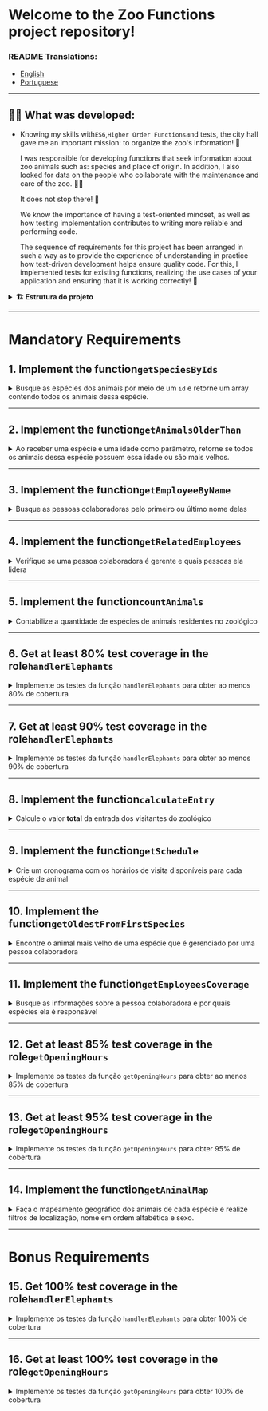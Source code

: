# Welcome to the Zoo Functions project repository!

### README Translations:

-   [English](/README.en.md)
-   [Portuguese](/README.md)

* * *

## 👨‍💻 What was developed:

-   Knowing my skills with`ES6`,`Higher Order Functions`and tests, the city hall gave me an important mission: to organize the zoo's information! 🐘

    I was responsible for developing functions that seek information about zoo animals such as: species and place of origin. In addition, I also looked for data on the people who collaborate with the maintenance and care of the zoo. 🧑‍🌾

    It does not stop there! 🤩

    We know the importance of having a test-oriented mindset, as well as how testing implementation contributes to writing more reliable and performing code.

    The sequence of requirements for this project has been arranged in such a way as to provide the experience of understanding in practice how test-driven development helps ensure quality code. For this, I implemented tests for existing functions, realizing the use cases of your application and ensuring that it is working correctly! 🚀

<details>
<summary><strong>🏗 Estrutura do projeto</strong></summary><br />

In the root folder of the project, we have the folders`src`,`test`,`evaluator`e`data`.

to paste`src`consists of files referring to each of the implemented functions, the folder`data`contains the file`zoo_data.js`, which stores the data used to return information about the zoo.

This project also has some requirements for the implementation of tests. The folder`test`, contains the files in which the unit tests corresponding to each function were implemented, the file name is the name of the target function plus the suffix`.test.js`.

**For example:**the file`src/getOpeningHours.js`will contain the implementation of the function`getOpeningHours`and the file`test/getOpeningHours.test.js`contains the tests I developed referring to it.

to paste`evaluator`has the automated tests that evaluate the project.

<details>
  <summary>
    O arquivo <code>zoo_data.js</code> contém um <strong>objeto</strong> no seguinte formato:
  </summary> <br />

```javascript
{
	species: [
    {
      id: lionId,
      name: 'lions',
      popularity: 4,
      location: 'NE',
      availability: ['Tuesday', 'Thursday', 'Saturday', 'Sunday'],
      residents: [
        {
          name: 'Zena',
          sex: 'female',
          age: 12,
        }
      ],
    }
  ],
  employees: [
    {
      id: 'c5b83cb3-a451-49e2-ac45-ff3f54fbe7e1',
      firstName: 'Nigel',
      lastName: 'Nelson',
      managers: [burlId, olaId],
      responsibleFor: [lionId, tigersId],
    }
  ],
  hours: {
    Tuesday: { open: 8, close: 6 },
    Wednesday: { open: 8, close: 6 },
    Thursday: { open: 10, close: 8 },
    Friday: { open: 10, close: 8 },
    Saturday: { open: 8, close: 10 },
    Sunday: { open: 8, close: 8 },
    Monday: { open: 0, close: 0 },
  },
  prices: {
    adult: 49.99,
    senior: 24.99,
    child: 20.99,
  },
}
```

<details>
  <summary>
  O array <code>species</code> guarda as informações de cada espécie do zoológico
  </summary> <br />

| Key            | Description                                                                                                                                                                                                                                             |
| -------------- | ------------------------------------------------------------------------------------------------------------------------------------------------------------------------------------------------------------------------------------------------------- |
| `id`           | is the species identifier                                                                                                                                                                                                                               |
| `name`         | is the species name, for example,`lions`                                                                                                                                                                                                                |
| `popularity`   | is the popularity of that species                                                                                                                                                                                                                       |
| `location`     | is the region where the animal species came from, it can have the following values:<br>-`NE`: North East;<br>-`NW`: northwest;<br>-`SE`: southeast;<br>-`SW`: southwest.                                                                                |
| `availability` | is the availability of visitation of animals of this species                                                                                                                                                                                            |
| `residents`    | are the information of the animals of that species that reside in the zoo, where:<br>-`name`: is the name of the animal, for example`'Zena'`;<br>-`sex`: is the sex of the animal, for example:`'female'`(female);<br>-`age`: is the age of the animal. |

</details>

<details>
  <summary>
  O array <code>employees</code> é onde ficam as informações de cada pessoa colaboradora
  </summary> <br />

| Key              | Description                                                |
| ---------------- | ---------------------------------------------------------- |
| `id`             | is the identifier of that person                           |
| `firstName`      | is that person's first name                                |
| `lastName`       | is that person's last name                                 |
| `managers`       | they are the`ids`of that person's leadership               |
| `responsibleFor` | they are the`ids`of the species that person is responsible |

</details>

<details>
  <summary>
  O objeto <code>hours</code> guarda as informações sobre o horários de funcionamento do zoológico
  </summary> <br />

| Key                                                                                      | Description                                                                                                         |
| ---------------------------------------------------------------------------------------- | ------------------------------------------------------------------------------------------------------------------- |
| `Tuesday`<br>`Wednesday`<br>`Thursday`<br>`Friday`<br>`Saturday`<br>`Sunday`<br>`Monday` | are the days of the week:<br>-`open`: is the time that the zoo opens;<br>-`close`: is the time that the zoo closes. |

</details>

<details>
  <summary>
    O objeto <code>prices</code> é responsável por guardar as informações sobre o valor da entrada do zoológico
  </summary> <br />

| Key      | Description               |
| -------- | ------------------------- |
| `adult`  | is the price for adults   |
| `senior` | is the price for seniors  |
| `child`  | is the price for children |

</details>

</details>

<br />
	
</details>

* * *

# Mandatory Requirements

## 1. Implement the function`getSpeciesByIds`

<details>
  <summary>
  Busque as espécies dos animais por meio de um <code>id</code> e retorne um array contendo todos os animais dessa espécie.
  </summary> <br />

-   Make the function`getSpeciesByIds`can receive multiple parameters;

-   Return an empty array if the function does not receive a`id`;

-   Return the following file information`data`:

    -   If the function receives only one`id`, return the species of the animal referring to this`id`;

    -   If the function receives multiple`ids`, return all species referring to these`ids`.

**What will be tested:**

-   If it receives no parameters, it is necessary to return an empty array;

-   When receiving as a parameter a single`id`, returns an array with the species referring to this`id`;

-   When receiving more than one`id`, returns an array with the species referring to the`ids`.

</details>

* * *

## 2. Implement the function`getAnimalsOlderThan`

<details>
  <summary>
  Ao receber uma espécie e uma idade como parâmetro, retorne se todos os animais dessa espécie possuem essa idade ou são mais velhos.
  </summary> <br />

-   Check that all animals of the species passed as a parameter have the minimum age:
    -   Animals must be this age or older.

-   Return a boolean value.

**What will be tested:**

-   By passing the name of a species and an age, it tests if all the animals of that species have the specified minimum age.

</details>

* * *

## 3. Implement the function`getEmployeeByName`

<details>
  <summary>
    Busque as pessoas colaboradoras pelo primeiro ou último nome delas
  </summary> <br />

-   Return an empty object if the function takes no parameters;

-   Return the information of the collaborating person if the parameter is the same as the name**or**equal to the last name in the following format:

```javascript
  {
    id: 'c5b83cb3-a451-49e2-ac45-ff3f54fbe7e1',
    firstName: 'Nigel',
    lastName: 'Nelson',
    managers: ['0e7b460e-acf4-4e17-bcb3-ee472265db83', 'fdb2543b-5662-46a7-badc-93d960fdc0a8'],
    responsibleFor: ['0938aa23-f153-4937-9f88-4858b24d6bce', 'e8481c1d-42ea-4610-8e11-1752cfc05a46'],
  }
```

**What will be tested:**

-   With no parameters, it should return an empty object;

-   When the first name of the collaborating person is informed, it must return the object of the collaborating person;

-   When the last name of the collaborating person is informed, the object of the collaborating person must be returned;

</details>

* * *

## 4. Implement the function`getRelatedEmployees`

<details>
  <summary>
    Verifique se uma pessoa colaboradora é gerente e quais pessoas ela lidera
  </summary> <br />

Considering the good practice of breaking the code into smaller parts, the file will have two functions:

1.  `isManager`who will be responsible for verifying that a collaborating person is a manager:
    -   return`true`in o`id`past for a manager person;
    -   return`false`in o`id`past is not of a manager person.

2.  `getRelatedEmployees`which returns people led by management:

        - Utilize a função `isManager` para verificar se a pessoa é gerente ou não e faça as seguintes verificações:

          - Caso a pessoa seja gerente, retorne um array contendo nome e sobrenome das pessoas colaboradoras gerenciadas por essa pessoa.

          Exemplo de output:

          ```javascript

          [ 'Burl Bethea', 'Ola Orloff', 'Emery Elser' ];

          ```

          - Caso a pessoa não seja gerente, dispare um erro com a mensagem: **'O id inserido não é de uma pessoa colaboradora gerente!'**.

          Para lançar o erro, você vai utilizar a função construtora **Error** da biblioteca padrão do JavaScript.

          Exemplo:

          ```javascript

          throw  new  Error('O id inserido não é de uma pessoa colaboradora gerente!');

          ```

          Você pode ler mais sobre a [função construtora **Error**, neste link.](https://developer.mozilla.org/pt-BR/docs/Web/JavaScript/Reference/Global_Objects/Error)

    **What will be tested:**

-   Returns`true`in o`id`past for a manager person;

-   Returns`false`in o`id`past is not a manager person;

-   In o`id`passed for of the manager person, returns an array containing the first and last names of the collaborating people he is responsible for;

-   In o`id`past**no**for the manager person, it throws an error with the message:`'O id inserido não é de uma pessoa colaboradora gerente!'`.

</details>

* * *

## 5. Implement the function`countAnimals`

<details>
  <summary>
    Contabilize a quantidade de espécies de animais residentes no zoológico
  </summary> <br />

The function`countAnimals`is responsible for counting the amount and animals residing in the zoo.

-   Return the number of resident animals per species, if the function does not receive a parameter. The return must be an object whose name of each species is the key and the total number of animals (residents) of that species is the value. For example:

```javascript
  {
    lions: 4,
    // [...]
  }
```

-   Return the amount of animals resident in the zoo of the passed species by parameter. For example:

    -   when receiving the argument`{ specie: 'penguins' }`, returns only the amount (number) of penguins residing in the zoo;

    -   when passing the argument`{ specie: 'giraffes', sex: 'female' }`, returns only the amount (number) of female giraffes residing in the zoo.

**What will be tested:**

-   Without parameters, returns all species and the number of residents of each one;

-   Receiving as a parameter an object with the key`specie`, returns the number of animals of that species;

-   Receiving as a parameter an object with the key`specie`e`sex`, returns the number of animals of that species, in the selected sex.

</details>

* * *

## 6. Get at least 80% test coverage in the role`handlerElephants`

<details>
  <summary>
    Implemente os testes da função <code>handlerElephants</code> para obter ao menos 80% de cobertura
  </summary> <br />

This function returns information regarding the elephants as the argument passed:

| Argument       | Information                                                                             |
| -------------- | --------------------------------------------------------------------------------------- |
| `count`        | return the number of elephants                                                          |
| `names`        | returns an array listing the names of all elephants                                     |
| `averageAge`   | returns the average age of elephants                                                    |
| `location`     | returns the location of the elephants inside the Zoo                                    |
| `popularity`   | elephants popularity returns                                                            |
| `availability` | returns an array with the number of days in which it is possible to visit the elephants |

> **Keeping an eye on the tip 👀:**Before you start writing the tests, read the function`handlerElephants`and try to understand it line by line

-   Deploy the tests to the files in the folder`test`which is at the root of the project;

-   The function`handlerElephants`is already implemented, being only necessary to create the tests;

-   The function is case sensitive;

-   use the command`npm test handlerElephants`to verify that your tests are passing;

-   use the command`npm run test:coverage`to test coverage.

**Coverage will only check the highlighted functions and not the entire application!**

⚠️**Heads up:**don't change the structure already implemented in the test files, just add the tests inside the block`describe`.

<details>
  <summary>
    💡 <strong> Dicas do que você pode testar:</strong>
  </summary> <br />

⚠️**Heads up:**The topics below are just suggestions, feel free to test as you see fit as long as the function coverage reaches at least 80%

-   for the argument`count`must return the integer`4`;

-   for the argument`names`should return an array of names that has the name`Jefferson`;

-   for the argument`averageAge`should return a number close to`10.5`;

</details>

</details>

* * *

## 7. Get at least 90% test coverage in the role`handlerElephants`

<details>
  <summary>
    Implemente os testes da função <code>handlerElephants</code> para obter ao menos 90% de cobertura
  </summary> <br />

This function returns information regarding the elephants as the argument passed:

| Argument       | Information                                                                             |
| -------------- | --------------------------------------------------------------------------------------- |
| `count`        | return the number of elephants                                                          |
| `names`        | returns an array listing the names of all elephants                                     |
| `averageAge`   | returns the average age of elephants                                                    |
| `location`     | returns the location of the elephants inside the Zoo                                    |
| `popularity`   | elephants popularity returns                                                            |
| `availability` | returns an array with the number of days in which it is possible to visit the elephants |

-   The function is case sensitive;

-   use the command`npm test handlerElephants`to verify that your tests are passing;

-   use the command`npm run test:coverage`to test coverage.

⚠️**Heads up:**don't change the structure already implemented in the test files, just add the tests inside the block`describe`.

<details>
  <summary>
    💡 <strong> Dicas do que você pode testar:</strong>
  </summary> <br />

⚠️**Heads up:**The topics below are just suggestions, feel free to test as you see fit as long as the function coverage reaches at least 90%.

-   for the argument`count`must return the integer`4`;

-   for the argument`names`should return an array of names that has the name`Jefferson`;

-   for the argument`averageAge`should return a number close to`10.5`;

-   for the argument`location`must return the string`NW`;

-   for the argument`popularity`must return a number equal to or greater than 5;

-   for the argument`availability`should return an array of days of the week that does not contain`Monday`;

-   Not passing arguments the function must return`undefined`;

</details>

</details>

* * *

## 8. Implement the function`calculateEntry`

<details>
  <summary>
    Calcule o valor <strong>total</strong> da entrada dos visitantes do zoológico
  </summary> <br />

The value of zoo tickets is calculated from the age group, where:

-   `child`: they're people**minors**18 years old;

-   `adult`: are elderly people**Bigger or equal**to 18 years**it's smaller**than 50 years;

-   `senior`: are elderly people**Bigger or equal**to 50 years.

Considering the good practice of breaking the code into smaller parts, the file will have two functions, called`countEntrants`e`calculateEntry`.

Both functions receive an array in the following format:

```javascript
const entrants = [
	{ name:  'Lara Carvalho', age:  5 },
	{ name:  'Frederico Moreira', age:  5 },
	{ name:  'Pedro Henrique Carvalho', age:  5 },
	{ name:  'Maria Costa', age:  18 },
	{ name:  'Núbia Souza', age:  18 },
	{ name:  'Carlos Nogueira', age:  50 },
];
```

1.  `countEntrants`will be responsible for calculating the number of visitors by age group:

    It takes an array and should return a**object**. For that:

-   Make the sum of the number of visitors by age group;

-   Return an object in a format like this:`{ child: 3, adult: 2, senior: 1 }`.

2.  `calculateEntry`will be responsible for adding up the value of people entering the zoo:

    It takes an array and should return the sum**total**of the entry values. For that:

-   return`0`if no parameter is passed or is an empty array;

-   Use the function`countEntrants`to have the total number of people by age group;

-   Make the sum of the ticket values ​​by age group. Your return should look like this:`187.94`.

> **Keeping an eye on the tip 👀:**The amount to be charged for the age group is also included in the data file.

**Example of using the function`calculateEntry`:**

```javascript
calculateEntry(entrants);
```

**Exit:**

```javascript
187.94
```

**What will be tested:**

in function`countEntrants`:

-   When receiving an array of visitors, it returns an object with the count.

in function`calculateEntry`:

-   Returns 0 if no arguments are passed;

-   Returns 0 if an empty object is passed;

-   When receiving an array of people with 3 children, 2 adults and 1 older person returns the correct value;

-   When receiving an array with 1 adult person, it returns the correct value;

-   When receiving an array with 1 older person returns the correct value;

-   When receiving an array with 1 child returns the correct value;

-   When receiving an array with 1 child and 1 older person, it returns the correct value.

</details>

* * *

## 9. Implement the function`getSchedule`

<details>
  <summary>
    Crie um cronograma com os horários de visita disponíveis para cada espécie de animal
  </summary> <br />

Animal schedule information should be made available in a query to people visiting the zoo, who may want access to the schedule for a week, a day or a specific animal.

-   Return an array with the days of the week when an animal is available for visitation if the function parameter is an animal. For example:`[ 'Tuesday', 'Thursday', 'Saturday', 'Sunday' ]`;

-   Return all available times for each day of the week if the function:

    -   do not receive parameter;

    -   the parameter passed to the function is not an animal or a day;

    For that:

    -   Create an object and add every day of the week as a key;

    -   The values ​​of each day of the week must be an object, having the keys`officeHour`e`exhibition`:

        -   `officeHour`it must have the text with the time that the zoo opens and closes on that day of the week;

        -   `exhibition`must have an array with the name of all the animals available for visitation on that day of the week.

<details>
  <summary>
    O retorno deve ser parecido com esse:
  </summary> <br />

```javascript
{
  Tuesday: { // Dia da semana
    officeHour: 'Open from 8am until 6pm', // n
    exhibition: [ 'lions', 'tigers', 'bears', 'penguins', 'elephants', 'giraffes' ],
  },
  Wednesday: {
    officeHour: 'Open from 8am until 6pm',
    exhibition: [ 'tigers', 'bears', 'penguins', 'otters', 'frogs', 'giraffes' ],
  },
  // [...]
}
```

</details>

-   Return the animals available on the day, if the function parameter is only one day of the week;

> **Keeping an eye on the tip 👀:**Break the problem down into smaller roles so it's easier to manage the responsibility of each.

**What will be tested:**

-   If the name of an animal is passed, it must return an array with the days it will be on display;

-   Without parameters, returns the times for each day and which animals will be available;

-   With parameters that are neither an animal nor a day, it returns the times for each day and which animals will be available;

-   If a single day is passed, returns the times for that day and which animals will be available.

</details>

* * *

## 10. Implement the function`getOldestFromFirstSpecies`

<details>
  <summary>
    Encontre o animal mais velho de uma espécie que é gerenciado por uma pessoa colaboradora
  </summary> <br />

The function takes a parameter`id`referring to the collaborating person and from that`id`:

-   Find the collaborating person who owns the`id`passed by parameter;

-   Find her**first**species of animal that the collaborating person is responsible for;

-   Find the oldest animal of that species;

-   Return an array with the information of the oldest animal of that species.

**What will be tested:**

-   Passing the id of a collaborating person, it finds the first species of animal managed by that person, and returns an array with the name, sex and age of the oldest animal of that species.

</details>

* * *

## 11. Implement the function`getEmployeesCoverage`

<details>
  <summary>
    Busque as informações sobre a pessoa colaboradora e por quais espécies ela é responsável
  </summary> <br />

The function will receive an object as a parameter that will determine its behavior, being:

-   `name`: the name**or**surname of the person to be searched;

-   `id`: the id of the person to search for.

And it should return an object in the following format:

```javascript
{
	id: "4b40a139-d4dc-4f09-822d-ec25e819a5ad", // id da pessoa
	fullName: "Sharonda Spry", // nome completo: firstName + lastName
	species: [ "otters", "frogs" ], // espécies as quais a pessoa é responsável
	locations: [ "SE", "SW" ], // Um array contendo todas as localizações das espécies
}
```

For that:

-   Return the corresponding person information when receiving an object with the property`name`:
    -   the property`name`can have the collaborating person's first or last name as a value, so make sure your code works both ways.

-   Return the corresponding person information when receiving an object with the property`id`;

-   Return an array with the information from**all**the collaborating people if the function does not receive a parameter;

-   Throw an error if the`id`be invalid.

**Examples of using the function`getEmployeesCoverage`:**

  <details>
    <summary>
      Caso o parâmetro seja um objeto com nome e id, retorne as informações da pessoa colaboradora 
    </summary> <br />

**PROHIBITED:**

```javascript
getEmployeesCoverage({ name:  'Sharonda' }); // name recebe o primeiro nome como parâmetro ou
getEmployeesCoverage({ name:  'Spry' }); // name recebe o último nome como parâmetro ou
getEmployeesCoverage({ id:  '4b40a139-d4dc-4f09-822d-ec25e819a5ad' }); // recebe um id como parâmetro
```

**EXIT:**

```json
{
	"id": "4b40a139-d4dc-4f09-822d-ec25e819a5ad",
	"fullName": "Sharonda Spry",
	"species": [ "otters", "frogs" ],
	"locations": [ "SE", "SW" ]
}
```

</details>

  <details>
    <summary>
      Caso a função não receba parâmetros, retorne um array com a informação de <strong>todas</strong> as pessoas colaboradoras
    </summary> <br />

**PROHIBITED:**

```javascript
getEmployeesCoverage();
```

**EXIT:**

```javascript
[
	{
		"id":  "c5b83cb3-a451-49e2-ac45-ff3f54fbe7e1",
		"fullName":  "Nigel Nelson",
		"species": [ "lions", "tigers" ],
		"locations": [ "NE", "NW" ],
	},
	{
		"id":  "0e7b460e-acf4-4e17-bcb3-ee472265db83",
		"fullName":  "Burl Bethea",
		"species": [ "lions", "tigers", "bears", "penguins" ],
		"locations": [ "NE", "NW", "NW", "SE" ],
	},
	{
		"id":  "fdb2543b-5662-46a7-badc-93d960fdc0a8",
		"fullName":  "Ola Orloff",
		"species": [ "otters", "frogs", "snakes", "elephants" ],
		"locations": [ "SE", "SW", "SW", "NW" ],
	},
	//[...]
];
```

</details>

<details>
  <summary>
    Caso nenhuma pessoa seja encontrada com o nome, sobrenome ou id, lance um erro
  </summary> <br />

If no person is found with the first name, last name or id, an error generated with the constructor function should be thrown.**Error**from the JavaScript standard library with the message**"Invalid Information"**. Example:

```javascript
throw new Error('Informações inválidas');
```

You can read more about[constructor function**Error**, at this link.](https://developer.mozilla.org/pt-BR/docs/Web/JavaScript/Reference/Global_Objects/Error)

</details> 

<br />

> **Keeping an eye on the tip 👀:**Create functions that break tasks into smaller parts. For example, you can create a function`getSpecies`charged only with searching for the name of the species for which the person is responsible.

**What will be tested:**

-   If the options object has the property`name`, returns only the corresponding person;

-   The options object's name property also works using the second name;

-   If the options object has the property`id`, returns only the corresponding person;

-   Without parameters, it returns a list with the coverage of all contributing people;

-   If there is no person with the`name`or`id`specified, a`error`.

</details>

* * *

## 12. Get at least 85% test coverage in the role`getOpeningHours`

<details>
  <summary>
    Implemente os testes da função <code>getOpeningHours</code> para obter ao menos 85% de cobertura
  </summary> <br />

This function takes as arguments a day of the week and a time, and returns a message informing whether the zoo is open or not at that date and time.

> **Keeping an eye on the tip 👀:**Before you start writing the tests, read the function`getOpeningHours`and try to understand it line by line.

-   Deploy the tests to the files in the folder`test`which is at the root of the project;

-   The function`getOpeningHours`is already implemented, being only necessary to create the tests;

-   use the command`npm test getOpeningHours`to verify that your tests are passing;

-   use the command`npm run test:coverage`to test coverage;

-   The name of the day of the week passed as an argument must be in English;

-   The time must have the following formatting`'XX:XX-XM'`;

-   The hours will be validated in the nomenclature`'AM'`e`'PM'`;

-   The function is not case sensitive;

**Coverage will only check the highlighted functions and not the entire application!**

⚠️**Heads up:**don't change the structure already implemented in the test files, just add the tests inside the block`describe`.

<details>
  <summary>
    💡 <strong> Dicas do que você pode testar:</strong>
  </summary> <br />

⚠️**Heads up:**The topics below are just suggestions, feel free to test as you see fit as long as the function coverage reaches at least 85%.

-   Test by not passing arguments. It should return the object:

```javascript
{
	Tuesday: { open: 8, close: 6 },
	Wednesday: { open: 8, close: 6 },
	Thursday: { open: 10, close: 8 },
	Friday: { open: 10, close: 8 },
	Saturday: { open: 8, close: 10 },
	Sunday: { open: 8, close: 8 },
	Monday: { open: 0, close: 0 },
}
```

-   for the arguments`Monday`e`09:00-AM`must return the string`'The zoo is closed'`(Since the Zoo is always closed on Monday);

-   for the arguments`Tuesday`e`09:00-AM`must return the string`'The zoo is open'`;

-   for the arguments`Wednesday`e`09:00-PM`must return the string`'The zoo is closed'`;

</details>

</details>

* * *

## 13. Get at least 95% test coverage in the role`getOpeningHours`

<details>
  <summary>
    Implemente os testes da função <code>getOpeningHours</code> para obter 95% de cobertura
  </summary> <br />

This function takes as arguments a day of the week and a time, and returns a message informing whether the zoo is open or not at that date and time.

-   use the command`npm test getOpeningHours`to verify that your tests are passing;

-   use the command`npm run test:coverage`to test coverage;

-   The name of the day of the week passed as an argument must be in English;

-   The time must have the following formatting`'XX:XX-XM'`;

-   The hours will be validated in the nomenclature`'AM'`e`'PM'`;

-   The function is not case sensitive.

⚠️**Heads up:**don't change the structure already implemented in the test files, just add the tests inside the block`describe`.

<details>
  <summary>
    💡 <strong> Dicas do que você pode testar:</strong>
  </summary> <br />

⚠️**Heads up:**The topics below are just suggestions, feel free to test as you see fit as long as the function coverage reaches at least 95%.

-   Test by not passing arguments. It should return the object:

```javascript
{
	Tuesday: { open: 8, close: 6 },
	Wednesday: { open: 8, close: 6 },
	Thursday: { open: 10, close: 8 },
	Friday: { open: 10, close: 8 },
	Saturday: { open: 8, close: 10 },
	Sunday: { open: 8, close: 8 },
	Monday: { open: 0, close: 0 },
}
```

-   for the arguments`Monday`e`09:00-AM`must return the string`'The zoo is closed'`(Since the Zoo is always closed on Monday);

-   for the arguments`Tuesday`e`09:00-AM`must return the string`'The zoo is open'`;

-   for the arguments`Wednesday`e`09:00-PM`must return the string`'The zoo is closed'`;

-   for the arguments`Thu`e`09:00-AM`should throw an exception with the message:`'The day must be valid. Example: Monday'`

-   for the arguments`Friday`e`09:00-ZM`should throw an exception with the message:`'The abbreviation must be \'AM\' or \'PM\''`;

-   for the arguments`Saturday`e`C9:00-AM`should throw an exception with the message:`'The hour should represent a number'`;

-   for the arguments`Sunday`e`09:c0-AM`should throw an exception with the message:`'The minutes should represent a number'`;

</details>

</details>

* * *

## 14. Implement the function`getAnimalMap`

<details>
  <summary>
    Faça o mapeamento geográfico dos animais de cada espécie e realize filtros de localização, nome em ordem alfabética e sexo.
  </summary> <br />

The function`getAnimalMap`is responsible for categorizing animals by location, in addition to filtering them by region, name and sex using a parameter. The structure of the function return is based on the location of the species:

```javascript
  {
    NE: [ /* dados aqui */],
    NW: [/* dados aqui */],
    SE: [/* dados aqui */],
    SW: [/* dados aqui */],
  }
```

The function parameters can be:

   <details>
     <summary>
      <code>includeNames: true</code>, que retorna o nome dos animais no seguinte formato:
     </summary> <br />

```javascript
  NE: [
    { lions: ['Zena', 'Maxwell', 'Faustino', 'Dee'] },
    { giraffes: ['Gracia', 'Antone', 'Vicky', 'Clay', 'Arron', 'Bernard'] },
  ],
  // [...]
```

   </details>

<details>
  <summary>
    <code>sorted: true</code> que retorna o nome dos animais por ordem alfabética no seguinte formato:
  </summary> <br />

```javascript
NE: [
  { lions: ['Dee', 'Faustino', 'Maxwell', 'Zena'] },
  { giraffes: ['Antone', 'Arron', 'Bernard', 'Clay', 'Gracia', 'Vicky'] },
],
// [...]
```

</details>

<details>
  <summary>
    <code>sex: male</code> ou <code>sex: female</code> retorna o <strong>nome</strong> dos animais que são machos ou fêmeas no seguinte formato:
  </summary><br />

```javascript
  NE: [
    { lions: ['Zena', 'Dee'] },
    { giraffes: ['Gracia', 'Vicky'] },
  ],
  // [...]
```

⚠️**Heads up:**If the parameter is`{ sex: male }`, return only the name of male animals and if the parameter is`{ sex: female }`return only the name of the female animals.

</details>

<details>
  <summary>
  Caso a função não receba parâmetro, as espécies dos animais devem ser categorizadas por localização e deve retornar um objeto no seguinte formato:
  </summary> <br />

```javascript
{
  NE: ['lions', 'giraffes'],
  NW: ['tigers', 'bears', 'elephants'],
  SE: ['penguins', 'otters'],
  SW: ['frogs', 'snakes'],
}
```

</details>

For that:

-   Return the species of all animals categorized by location if the function:

    -   do not receive parameter;

    -   do not receive the parameter`{includesName: true}`and receive only the parameter`{sex: female}`;

    -   do not receive the parameter`{includesName: true}`and receive only the parameter`{sex: female, sorted: true}`.

-   Return the species and the name of the animals if the function receives only the parameter`{includesName: true}`;

-   Return the species and name of animals in alphabetical order if the function receives the parameter`{includesName: true, sorted: true}`;

-   Return the species and animal names filtered by sex:

    -   Return the species and name of the female animals, if the function parameter is`{includesName: true, sex: female}`;

    -   Return the species and name of male animals if the function parameter is`{includesName: true, sex: male}`;

-   Return the species and animal names filtered by sex and alphabetical order:

    -   Return the species and name of female animals in alphabetical order if the function parameter is`{includesName: true, sex: female, sorted: true}`;

    -   Return the species and name of male animals in alphabetical order if the function parameter is`{includesName: true, sex: male, sorted: true}`;

> **Keeping an eye on the tip 👀:**You don't need to differentiate gender filters between`female`or`male`, only for`sex`.

**What will be tested:**

-   Without parameters, returns animals categorized by location;

-   without option`includeNames`specified, returns animals categorized by location;

-   with the option`includeNames: true`specified, returns animal names;

-   with the option`sorted: true`specified, returns sorted animal names;

-   with the option`sex: 'female'`or`sex: 'male'`specified, returns only male/female animal names;

-   with the option`sex: 'female'`or`sex: 'male'`specified and the option`sorted: true`specified, returns only male/female animal names with the animal names sorted;

</details>

* * *

# Bonus Requirements

## 15. Get 100% test coverage in the role`handlerElephants`

<details>
  <summary>
    Implemente os testes da função <code>handlerElephants</code> para obter 100% de cobertura
  </summary> <br />

This function returns information regarding the elephants as the argument passed:

| Argument       | Information                                                                             |
| -------------- | --------------------------------------------------------------------------------------- |
| `count`        | return the number of elephants                                                          |
| `names`        | returns an array listing the names of all elephants                                     |
| `averageAge`   | returns the average age of elephants                                                    |
| `location`     | returns the location of the elephants inside the Zoo                                    |
| `popularity`   | elephants popularity returns                                                            |
| `availability` | returns an array with the number of days in which it is possible to visit the elephants |

-   The function is case sensitive;

-   use the command`npm test handlerElephants`to verify that your tests are passing;

-   use the command`npm run test:coverage`to test coverage.

⚠️**Heads up:**don't change the structure already implemented in the test files, just add the tests inside the block`describe`.

<details>
  <summary>
    💡 <strong> Dicas do que você pode testar:</strong>
  </summary> <br />

⚠️**Heads up:**The topics below are just suggestions, feel free to test as you see fit as long as the function coverage reaches 100%.

-   for the argument`count`must return the integer`4`;

-   for the argument`names`should return an array of names that has the name`Jefferson`;

-   for the argument`averageAge`should return a number close to`10.5`;

-   for the argument`location`must return the string`NW`;

-   for the argument`popularity`must return a number equal to or greater than 5;

-   for the argument`availability`should return an array of days of the week that does not contain`Monday`;

-   Not passing arguments the function must return`undefined`;

-   Passing an empty object as an argument (`{}`) should return the string`'Parâmetro inválido, é necessário uma string'`;

-   Passed a string that does not include a functionality must return`null`.

</details>
</details>

* * *

## 16. Get at least 100% test coverage in the role`getOpeningHours`

<details>
  <summary>
    Implemente os testes da função <code>getOpeningHours</code> para obter 100% de cobertura
  </summary> <br />

This function takes as arguments a day of the week and a time, and returns a message informing whether the zoo is open or not at that date and time.

-   use the command`npm test getOpeningHours`to verify that your tests are passing;

-   use the command`npm run test:coverage`to test coverage;

-   The name of the day of the week passed as an argument must be in English;

-   The time must have the following formatting`'XX:XX-XM'`;

-   The hours will be validated in the nomenclature`'AM'`e`'PM'`;

-   The function is not case sensitive.

⚠️**Heads up:**don't change the structure already implemented in the test files, just add the tests inside the block`describe`.

  <details>
  <summary>
    💡 <strong> Dicas do que você pode testar:</strong>
  </summary> <br />

⚠️**Heads up:**The topics below are just suggestions, feel free to test as you see fit as long as the function coverage reaches at least 100%.

-   Test by not passing arguments. It should return the object:

```javascript
{
	Tuesday: { open: 8, close: 6 },
	Wednesday: { open: 8, close: 6 },
	Thursday: { open: 10, close: 8 },
	Friday: { open: 10, close: 8 },
	Saturday: { open: 8, close: 10 },
	Sunday: { open: 8, close: 8 },
	Monday: { open: 0, close: 0 },
}
```

-   for the arguments`Monday`e`09:00-AM`must return the string`'The zoo is closed'`(Since the Zoo is always closed on Monday);

-   for the arguments`Tuesday`e`09:00-AM`must return the string`'The zoo is open'`;

-   for the arguments`Wednesday`e`09:00-PM`must return the string`'The zoo is closed'`;

-   for the arguments`Thu`e`09:00-AM`should throw an exception with the message:`'The day must be valid. Example: Monday'`

-   for the arguments`Friday`e`09:00-ZM`should throw an exception with the message:`'The abbreviation must be \'AM\' or \'PM\''`;

-   for the arguments`Saturday`e`C9:00-AM`should throw an exception with the message:`'The hour should represent a number'`;

-   for the arguments`Sunday`e`09:c0-AM`should throw an exception with the message:`'The minutes should represent a number'`;

-   for the arguments`Monday`e`13:00-AM`should throw an exception with the message:`'The hour must be between 0 and 12'`;

-   for the arguments`Tuesday`e`09:60-AM`should throw an exception with the message:`'The minutes must be between 0 and 59'`.

</details>

</details>
